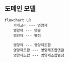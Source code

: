## 도메인 모델

```mermaid
flowchart LR    
    카테고리 --- 영양제
    영양제 --- 댓글
    영양제 --- 별점
    
    영양제 --- 영양제조합
    영양제조합 --- 영양제조합댓글
    영양제조합 --- 영양제조합별점
```
